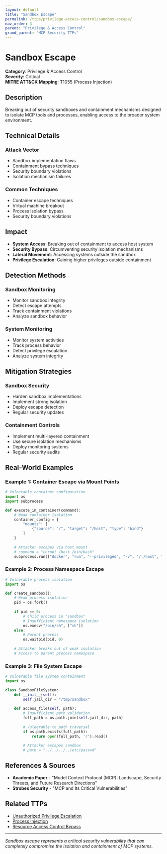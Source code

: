 ```yaml
---
layout: default
title: "Sandbox Escape"
permalink: /ttps/privilege-access-control/sandbox-escape/
nav_order: 3
parent: "Privilege & Access Control"
grand_parent: "MCP Security TTPs"
---
```


# Sandbox Escape

**Category**: Privilege & Access Control  
**Severity**: Critical  
**MITRE ATT&CK Mapping**: T1055 (Process Injection)

## Description

Breaking out of security sandboxes and containment mechanisms designed to isolate MCP tools and processes, enabling access to the broader system environment.

## Technical Details

### Attack Vector
- Sandbox implementation flaws
- Containment bypass techniques
- Security boundary violations
- Isolation mechanism failures

### Common Techniques
- Container escape techniques
- Virtual machine breakout
- Process isolation bypass
- Security boundary violations

## Impact

- **System Access**: Breaking out of containment to access host system
- **Security Bypass**: Circumventing security isolation mechanisms
- **Lateral Movement**: Accessing systems outside the sandbox
- **Privilege Escalation**: Gaining higher privileges outside containment

## Detection Methods

### Sandbox Monitoring
- Monitor sandbox integrity
- Detect escape attempts
- Track containment violations
- Analyze sandbox behavior

### System Monitoring
- Monitor system activities
- Track process behavior
- Detect privilege escalation
- Analyze system integrity

## Mitigation Strategies

### Sandbox Security
- Harden sandbox implementations
- Implement strong isolation
- Deploy escape detection
- Regular security updates

### Containment Controls
- Implement multi-layered containment
- Use secure isolation mechanisms
- Deploy monitoring systems
- Regular security audits

## Real-World Examples

### Example 1: Container Escape via Mount Points
```python
# Vulnerable container configuration
import os
import subprocess

def execute_in_container(command):
    # Weak container isolation
    container_config = {
        "mounts": [
            {"source": "/", "target": "/host", "type": "bind"}
        ]
    }
    
    # Attacker escapes via host mount
    # command = "chroot /host /bin/bash"
    subprocess.run(["docker", "run", "--privileged", "-v", "/:/host", "image", command])
```

### Example 2: Process Namespace Escape
```python
# Vulnerable process isolation
import os

def create_sandbox():
    # Weak process isolation
    pid = os.fork()
    
    if pid == 0:
        # Child process in "sandbox"
        # Insufficient namespace isolation
        os.execv("/bin/sh", ["sh"])
    else:
        # Parent process
        os.waitpid(pid, 0)
    
    # Attacker breaks out of weak isolation
    # Access to parent process namespace
```

### Example 3: File System Escape
```python
# Vulnerable file system containment
import os

class SandboxFileSystem:
    def __init__(self):
        self.jail_dir = "/tmp/sandbox"
        
    def access_file(self, path):
        # Insufficient path validation
        full_path = os.path.join(self.jail_dir, path)
        
        # Vulnerable to path traversal
        if os.path.exists(full_path):
            return open(full_path, 'r').read()
        
        # Attacker escapes sandbox
        # path = "../../../../etc/passwd"
```

## References & Sources

- **Academic Paper** - "Model Context Protocol (MCP): Landscape, Security Threats, and Future Research Directions"
- **Strobes Security** - "MCP and Its Critical Vulnerabilities"

## Related TTPs

- [Unauthorized Privilege Escalation](unauthorized-privilege-escalation.md)
- [Process Injection](process-injection.md)
- [Resource Access Control Bypass](resource-access-control-bypass.md)

---

*Sandbox escape represents a critical security vulnerability that can completely compromise the isolation and containment of MCP systems.*